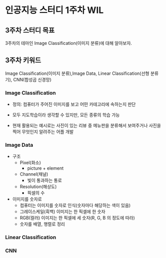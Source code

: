 # 인공지능 스터디 1주차 WIL
## 3주차 스터디 목표
3주차의 테마인 Image Classification(이미지 분류)에 대해 알아보자.
## 3주차 키워드
Image Classification(이미지 분류),Image Data, Linear Classification(선형 분류기), CNN(합성곱 신경망)
### Image Classification
- 정의: 컴퓨터가 주어진 이미지를 보고 어떤 카테고리에 속하는지 판단
+ 모두 지도학습이라 생각할 수 있지만, 모든 종류의 학습 가능
- 현재 활용되는 예시로는 사진이 있는 리뷰 중 메뉴판을 분류해서 보여주거나 사진을 찍어 무엇인지 알려주는 어플 개발
### Image Data
- 구조
  - Pixel(화소)
    - picture + element 
  - Channel(채널)
    - 빛이 통과하는 통로
  - Resolution(해상도)
    - 픽셀의 수
- 이미지를 숫자로
  - 컴퓨터는 이미지를 숫자로 인식(숫자마다 해당하는 색이 있음)
  - 그레이스케일(흑백) 이미지는 한 픽셀에 한 숫자
  - RGB(컬러) 이미지는 한 픽셀에 세 숫자(R, G, B 의 정도에 따라)
  - 숫자를 배열, 행렬로 정리
### Linear Classification

### CNN
